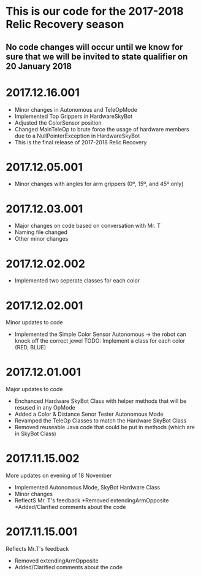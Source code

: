 # This is our code for the 2017-2018 Relic Recovery season

## No code changes will occur until we know for sure that we will be invited to state qualifier on 20 January 2018

2017.12.16.001
==================
- Minor changes in Autonomous and TeleOpMode
- Implemented Top Grippers in HardwareSkyBot
- Adjusted the ColorSensor position
- Changed MainTeleOp to brute force the usage of hardware members due to a NullPointerException in HardwareSkyBot
- This is the final release of 2017-2018 Relic Recovery

2017.12.05.001
==================
- Minor changes with angles for arm grippers (0º, 15º, and 45º only)

2017.12.03.001
==================
- Major changes on code based on conversation with Mr. T
- Naming file changed
- Other minor changes

2017.12.02.002
==================
- Implemented two seperate classes for each color

2017.12.02.001
==================
Minor updates to code
- Implemented the Simple Color Sensor Autonomous -> the robot can knock off the correct jewel
TODO: Implement a class for each color (RED, BLUE)

2017.12.01.001
==================
Major updates to code
- Enchanced Hardware SkyBot Class with helper methods that will be resused in any OpMode
- Added a Color & Distance Senor Tester Autonomous Mode
- Revamped the TeleOp Classes to match the Hardware SkyBot Class
- Removed reuseable Java code that could be put in methods (which are in SkyBot Class)

2017.11.15.002
==================
More updates on evening of 18 November 
- Implemented Autonomous Mode, SkyBot Hardware Class
- Minor changes
- ReflectS Mr. T's feedback
*Removed extendingArmOpposite
*Added/Clarified comments about the code

2017.11.15.001
==================
Reflects Mr.T's feedback
- Removed extendingArmOpposite
- Added/Clarified comments about the code    
